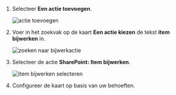 1. Selecteer **Een actie toevoegen**.
   
    ![actie toevoegen](includes/media/modern-approvals/add-update-item-action.png)
2. Voer in het zoekvak op de kaart **Een actie kiezen** de tekst **item bijwerken** in.
   
    ![zoeken naar bijwerkactie](includes/media/modern-approvals/search-update-item-rejected.png)
3. Selecteer de actie **SharePoint: Item bijwerken**.
   
    ![item bijwerken selecteren](includes/media/modern-approvals/select-update-item-no.png)
4. Configureer de kaart op basis van uw behoeften.

